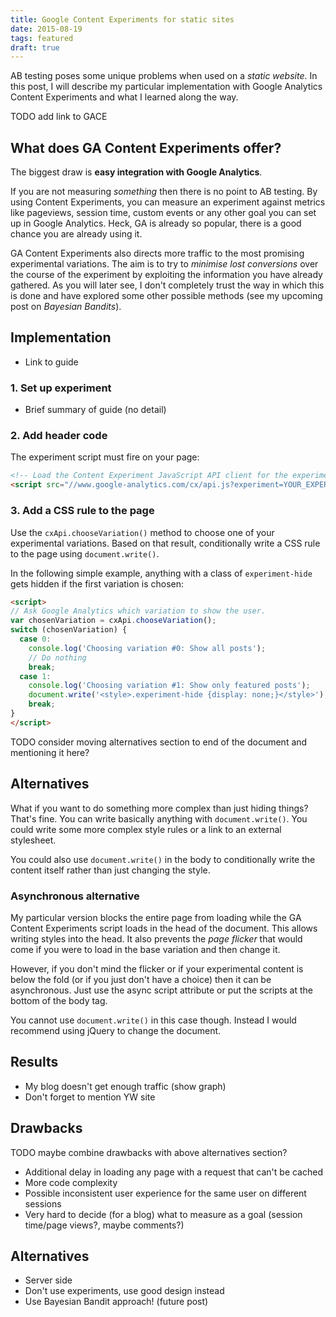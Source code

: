 ```yaml
---
title: Google Content Experiments for static sites
date: 2015-08-19
tags: featured
draft: true
---
```


AB testing poses some unique problems when used on a *static website*. In this post, I will describe my particular implementation with Google Analytics Content Experiments and what I learned along the way.

TODO add link to GACE

<!--more-->

## What does GA Content Experiments offer?

The biggest draw is **easy integration with Google Analytics**.

If you are not measuring *something* then there is no point to AB testing. By using Content Experiments, you can measure an experiment against metrics like pageviews, session time, custom events or any other goal you can set up in Google Analytics. Heck, GA is already so popular, there is a good chance you are already using it.

GA Content Experiments also directs more traffic to the most promising experimental variations. The aim is to try to *minimise lost conversions* over the course of the experiment by exploiting the information you have already gathered. As you will later see, I don't completely trust the way in which this is done and have explored some other possible methods (see my upcoming post on *Bayesian Bandits*).

## Implementation

- Link to guide

### 1. Set up experiment

- Brief summary of guide (no detail)

### 2. Add header code

The experiment script must fire on your page:

```html
<!-- Load the Content Experiment JavaScript API client for the experiment -->
<script src="//www.google-analytics.com/cx/api.js?experiment=YOUR_EXPERIMENT_ID"></script>
```

### 3. Add a CSS rule to the page

Use the `cxApi.chooseVariation()` method to choose one of your experimental variations. Based on that result, conditionally write a CSS rule to the page using `document.write()`.

In the following simple example, anything with a class of `experiment-hide` gets hidden if the first variation is chosen:

```html
<script>
// Ask Google Analytics which variation to show the user.
var chosenVariation = cxApi.chooseVariation();
switch (chosenVariation) {
  case 0:
    console.log('Choosing variation #0: Show all posts');
    // Do nothing
    break;
  case 1:
    console.log('Choosing variation #1: Show only featured posts');
    document.write('<style>.experiment-hide {display: none;}</style>');
    break;
}
</script>
```

TODO consider moving alternatives section to end of the document and mentioning it here?

## Alternatives

What if you want to do something more complex than just hiding things? That's fine. You can write basically anything with `document.write()`. You could write some more complex style rules or a link to an external stylesheet. 

You could also use `document.write()` in the body to conditionally write the content itself rather than just changing the style. 

### Asynchronous alternative

My particular version blocks the entire page from loading while the GA Content Experiments script loads in the head of the document. This allows writing styles into the head. It also prevents the *page flicker* that would come if you were to load in the base variation and then change it. 

However, if you don't mind the flicker or if your experimental content is below the fold (or if you just don't have a choice) then it can be asynchronous. Just use the async script attribute or put the scripts at the bottom of the body tag. 

You cannot use `document.write()` in this case though. Instead I would recommend using jQuery to change the document.

## Results

- My blog doesn't get enough traffic (show graph)
- Don't forget to mention YW site

## Drawbacks

TODO maybe combine drawbacks with above alternatives section?

- Additional delay in loading any page with a request that can't be cached
- More code complexity
- Possible inconsistent user experience for the same user on different sessions
- Very hard to decide (for a blog) what to measure as a goal (session time/page views?, maybe comments?)

## Alternatives

- Server side
- Don't use experiments, use good design instead
- Use Bayesian Bandit approach! (future post)
